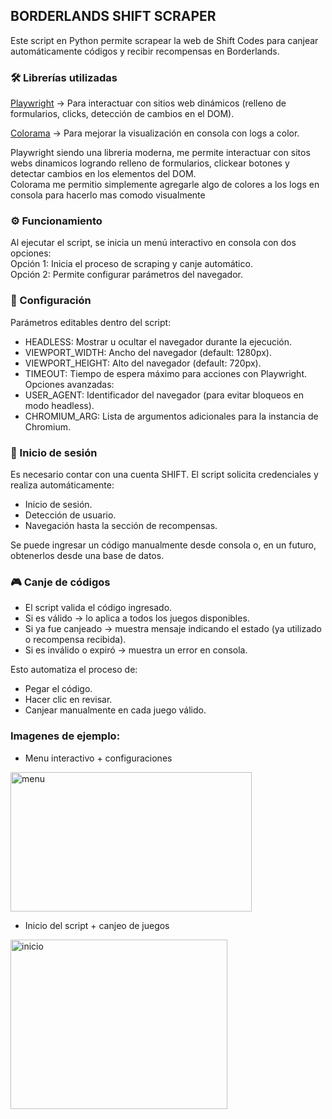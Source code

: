 ## BORDERLANDS SHIFT SCRAPER
Este script en Python permite scrapear la web de Shift Codes para canjear automáticamente códigos y recibir recompensas en Borderlands.

### 🛠 Librerías utilizadas

[Playwright](https://playwright.dev/)
 → Para interactuar con sitios web dinámicos (relleno de formularios, clicks, detección de cambios en el DOM).

[Colorama](https://recursospython.com/guias-y-manuales/colorama-texto-fondo-coloreados-la-consola/)
 → Para mejorar la visualización en consola con logs a color.

Playwright siendo una libreria moderna, me permite interactuar con sitos webs dinamicos logrando relleno de formularios, clickear botones y detectar cambios en los elementos del DOM. <br/>
Colorama me permitio simplemente agregarle algo de colores a los logs en consola para hacerlo mas comodo visualmente

### ⚙️ Funcionamiento

Al ejecutar el script, se inicia un menú interactivo en consola con dos opciones: <br/>
Opción 1: Inicia el proceso de scraping y canje automático. <br/>
Opción 2: Permite configurar parámetros del navegador.

### 🔧 Configuración

Parámetros editables dentro del script:
- HEADLESS: Mostrar u ocultar el navegador durante la ejecución.
- VIEWPORT_WIDTH: Ancho del navegador (default: 1280px).
- VIEWPORT_HEIGHT: Alto del navegador (default: 720px).
- TIMEOUT: Tiempo de espera máximo para acciones con Playwright.
Opciones avanzadas:
- USER_AGENT: Identificador del navegador (para evitar bloqueos en modo headless).
- CHROMIUM_ARG: Lista de argumentos adicionales para la instancia de Chromium.

### 🔑 Inicio de sesión

Es necesario contar con una cuenta SHIFT.
El script solicita credenciales y realiza automáticamente: <br/>
- Inicio de sesión. <br/>
- Detección de usuario. <br/>
- Navegación hasta la sección de recompensas. <br/>

Se puede ingresar un código manualmente desde consola o, en un futuro, obtenerlos desde una base de datos.

### 🎮 Canje de códigos

- El script valida el código ingresado.
- Si es válido → lo aplica a todos los juegos disponibles.
- Si ya fue canjeado → muestra mensaje indicando el estado (ya utilizado o recompensa recibida).
- Si es inválido o expiró → muestra un error en consola.

Esto automatiza el proceso de:

- Pegar el código.
- Hacer clic en revisar.
- Canjear manualmente en cada juego válido.

### Imagenes de ejemplo:
- Menu interactivo + configuraciones <br/>
<img width="386" height="223" alt="menu" src="https://github.com/user-attachments/assets/0646558e-6fa4-4878-873e-08ea3b7a6c58" />

- Inicio del script + canjeo de juegos <br/>
<img width="347" height="271" alt="inicio" src="https://github.com/user-attachments/assets/8b0fae4a-c887-4abf-b092-a8824a377bef" />
